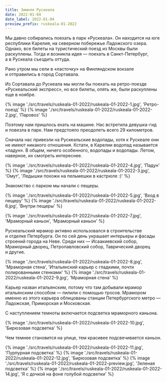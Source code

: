 ```yaml
---
title: Зимняя Рускеала
date: 2022-01-04
date_label: 2022-01-04
preview_prefix: ruskeala-01-2022
---
```

Мы давно собирались поехать в парк «Рускеала». Он находится на юге республики Карелия, на северном побережье Ладожского озера.
Однако, все билеты на туристический поезд из Москвы были раскуплены. Тогда и возникла идея — поехать в Санкт-Петербург, а в Рускеала съездить оттуда.

Рано утром мы сели в «ласточку» на Финляндском вокзале и отправились в город Сортавала.

Из Сортавала до Рускеала мы могли бы поехать на ретро-поезде «Рускеальский экспресс», но все билеты, опять же, были раскуплены еще в ноябре.

{% image './src/travels/ruskeala-01-2022/ruskeala-01-2022-1.jpg', 'Ретро-поезд' %}
{% image './src/travels/ruskeala-01-2022/ruskeala-01-2022-2.jpg', 'Паровоз' %}

Поэтому нам пришлось ехать на машине. Нас встретила девушка-гид и повезла в парк. Нам предстояло преодолеть всего 29 километров.

Сначала нас привезли на Рускеальские водопады, хотя к Рускеале они не имеют никакого отношения. Кстати, в Карелии водопад называется «падун». В общем, ничего особенного, водопады и водопады. Летом, наверное, их смотреть интереснее.

{% image './src/travels/ruskeala-01-2022/ruskeala-01-2022-4.jpg', 'Падун' %}
{% image './src/travels/ruskeala-01-2022/ruskeala-01-2022-3.jpg', 'Омут', 'Ледышки похожи на пельмешки в кастрюле :)' %}

Знакомство с парком мы начали с пещеры.

{% image './src/travels/ruskeala-01-2022/ruskeala-01-2022-5.jpg', 'Вход в пещеру' %}
{% image './src/travels/ruskeala-01-2022/ruskeala-01-2022-6.jpg', 'Внутри пещеры' %}

{% image './src/travels/ruskeala-01-2022/ruskeala-01-2022-7.jpg', 'Мраморный каньон', 'Мраморный каньон' %}

Рускеальский мрамор активно использовался в строительстве и отделке Петербурга. Он по сей день украшает интерьеры и фасады строений города на Неве. Среди них — Исаакиевский собор, Мраморный дворец, Петропавловский собор, Таврический дворец и другие.

{% image './src/travels/ruskeala-01-2022/ruskeala-01-2022-8.jpg', 'Мраморная стена', 'Итальянский карьер с гладкими, почти полированными стенками' %}
{% image './src/travels/ruskeala-01-2022/ruskeala-01-2022-9.jpg', 'Мраморная стена' %}

Карьер назван итальянским, потому что там добывали мрамор итальянским способом — пилили с помощью тросов. Мрамором именно из этого карьера облицованы станции Петербургского метро — Ладожская, Приморская и Московская.

С наступлением темноты включается подсветка мраморного каньона.

{% image './src/travels/ruskeala-01-2022/ruskeala-01-2022-10.jpg', 'Бирюзовая подсветка' %}

Чем темнее становится на улице, тем красивее подсвечивается каньон.

{% image './src/travels/ruskeala-01-2022/ruskeala-01-2022-11.jpg', 'Пурпурная подсветка' %}
{% image './src/travels/ruskeala-01-2022/ruskeala-01-2022-12.jpg', 'Бирюзовая подсветка' %}
{% image './src/travels/ruskeala-01-2022/ruskeala-01-2022-preview.jpg', 'Зеленая подсветка' %}
{% image './src/travels/ruskeala-01-2022/ruskeala-01-2022-14.jpg', 'Я с дочкой на фоне голубой подсветки' %}

